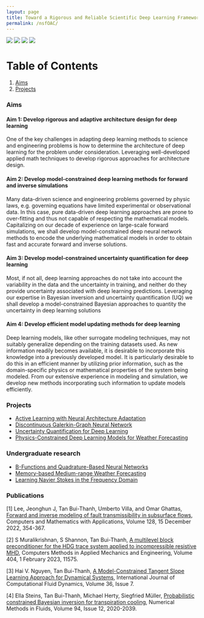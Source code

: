 ```yaml
---
layout: page
title: Toward a Rigorous and Reliable Scientific Deep Learning Framework for Forward, Inverse, and UQ Problems
permalink: /nsfOAC/
---
```


![](/assets/figures/y1/img.png)    ![](/assets/figures/y1/poisson.png)
![](/assets/figures/Krish/topo_2.png)
![](/assets/figures/hainguyen/DGGNN_2D_Euler_Airfoil_Mach1p2_AoA5.gif)

# Table of Contents
1. [Aims](/nsfOAC/#aims)
2. [Projects](/nsfOAC/#proj)


### Aims<a name="aims"></a>

#### Aim 1: Develop rigorous and adaptive architecture design for deep learning
One of the key challenges in adapting deep learning methods to science and engineering problems is how to
determine the architecture of deep learning for the problem under consideration. Leveraging well-developed applied math techniques to develop rigorous approaches for architecture design.

#### Aim 2: Develop model-constrained deep learning methods for forward and inverse simulations
Many data-driven science and engineering problems governed by physic laws,
e.g. governing equations have limited experimental or
observational data. In this case, pure data-driven deep learning approaches
are prone to
over-fitting and thus not capable of respecting the mathematical models. Capitalizing on our decade of experience on large-scale forward simulations, we shall develop model-constrained deep neural network methods to encode the underlying mathematical models in order to obtain fast and accurate forward and inverse solutions.

#### Aim 3: Develop model-constrained  uncertainty quantification for deep learning  
Most, if not all, deep learning approaches  do not
  take into account the variability in the  data and the
  uncertainty in training, and neither do they provide uncertainty associated
  with deep learning predictions.
  Leveraging our expertise in Bayesian inversion
and uncertainty quantification (UQ) we shall develop a model-constrained Bayesian approaches to quantity the uncertainty in deep learning solutions

#### Aim 4: Develop efficient model updating methods for deep learning
Deep learning models, like other surrogate modeling techniques, may not suitably generalize depending on the training datasets used. As new information readily becomes available, it is desirable to incorporate this knowledge into a previously developed model. It is particularly desirable to do this in an efficient manner by utilizing prior information, such as the domain-specific physics or mathematical properties of the system being modeled. From our extensive experience in modeling and simulation, we develop new methods incorporating such information to update models efficiently.

### Projects<a name="proj"></a>
- [Active Learning with Neural Architecture Adaptation](/nsfOAC/adaptation/)
- [Discontinuous Galerkin-Graph Neural Network](/nsfOAC/DGGNN/)
- [Uncertainty Quantification for Deep Learning](/nsfOAC/UQ/)
- [Physics-Constrained Deep Learning Models for Weather Forecasting](/nsfOAC/weather/)
<!-- - [Adaptive Finite Element for Network Architecture Design](/nsfOAC/ANDeS/) -->
<!-- - [Expressivity of Neural Networks](/nsfOAC/express/) -->

### Undergraduate research
- [B-Functions and Quadrature-Based Neural Networks](/nsfOAC/Bspline/)
- [Memory-based Medium-range Weather Forecasting](/nsfOAC/weather-forecast/)
- [Learning Navier Stokes in the Frequency Domain](/nsfOAC/fourier-learning/)

### Publications<a name="publications"></a>

[1] Lee, Jeonghun J, Tan Bui-Thanh, Umberto Villa, and Omar Ghattas, [Forward and inverse modeling of fault transmissibility in subsurface flows](https://www.sciencedirect.com/science/article/pii/S0898122122003935), Computers and Mathematics with Applications, Volume 128, 15 December 2022, 354-367.

[2] S Muralikrishnan, S Shannon, Tan Bui-Thanh, [A multilevel block preconditioner for the HDG trace system applied to incompressible resistive MHD](https://www.sciencedirect.com/science/article/pii/S0045782522007319), Computers Methods in Applied Mechanics and Engineering, Volume 404, 1 February 2023, 11575.

[3] Hai V. Nguyen,  Tan Bui-Thanh, [A Model-Constrained Tangent Slope Learning Approach for Dynamical Systems](https://www.tandfonline.com/doi/full/10.1080/10618562.2022.2146677), International Journal of Computational Fluid Dynamics, Volume 36, Issue 7.

[4] Ella Steins,  Tan Bui-Thanh, Michael Herty, Siegfried Müller, [Probabilistic constrained Bayesian inversion for transpiration cooling](https://onlinelibrary.wiley.com/doi/full/10.1002/fld.5135), Numerical Methods in Fluids, Volume 94, Issue 12, 2020-2039.


<!--  ### Software<a name="software"></a> 

- [Deep Learning Enhanced Reduced Order Models](https://github.com/sheroze1123/BayesianInferenceDL)
- [UQ-VAE](https://github.com/phogroup/uq-vae)  -->

